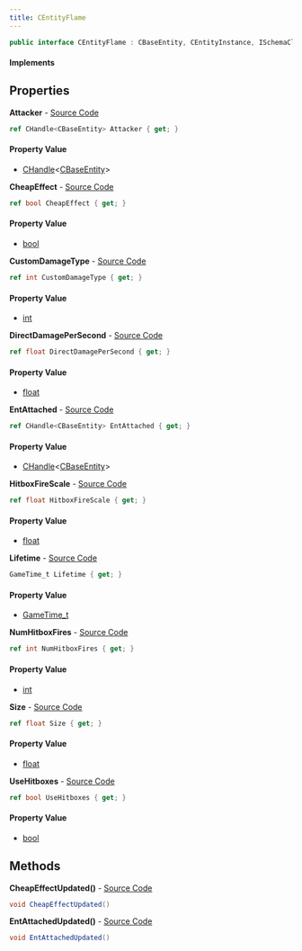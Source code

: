 ```yaml
---
title: CEntityFlame
---
```


```csharp
public interface CEntityFlame : CBaseEntity, CEntityInstance, ISchemaClass<CEntityInstance>, ISchemaClass<CBaseEntity>, ISchemaClass<CEntityFlame>, ISchemaField, ISchemaClass, INativeHandle
```

#### Implements

## Properties

**Attacker** - [Source Code](https://github.com/swiftly-solution/swiftlys2/blob/main/managed/src/SwiftlyS2.Generated/Schemas/Interfaces/CEntityFlame.cs#L30)

```csharp
ref CHandle<CBaseEntity> Attacker { get; }
```

#### Property Value

- [CHandle](/docs/api/shared/natives/chandle-1)<[CBaseEntity](/docs/api/shared/schemadefinitions/cbaseentity)>

**CheapEffect** - [Source Code](https://github.com/swiftly-solution/swiftlys2/blob/main/managed/src/SwiftlyS2.Generated/Schemas/Interfaces/CEntityFlame.cs#L18)

```csharp
ref bool CheapEffect { get; }
```

#### Property Value

- [bool](https://learn.microsoft.com/dotnet/api/system.boolean)

**CustomDamageType** - [Source Code](https://github.com/swiftly-solution/swiftlys2/blob/main/managed/src/SwiftlyS2.Generated/Schemas/Interfaces/CEntityFlame.cs#L34)

```csharp
ref int CustomDamageType { get; }
```

#### Property Value

- [int](https://learn.microsoft.com/dotnet/api/system.int32)

**DirectDamagePerSecond** - [Source Code](https://github.com/swiftly-solution/swiftlys2/blob/main/managed/src/SwiftlyS2.Generated/Schemas/Interfaces/CEntityFlame.cs#L32)

```csharp
ref float DirectDamagePerSecond { get; }
```

#### Property Value

- [float](https://learn.microsoft.com/dotnet/api/system.single)

**EntAttached** - [Source Code](https://github.com/swiftly-solution/swiftlys2/blob/main/managed/src/SwiftlyS2.Generated/Schemas/Interfaces/CEntityFlame.cs#L16)

```csharp
ref CHandle<CBaseEntity> EntAttached { get; }
```

#### Property Value

- [CHandle](/docs/api/shared/natives/chandle-1)<[CBaseEntity](/docs/api/shared/schemadefinitions/cbaseentity)>

**HitboxFireScale** - [Source Code](https://github.com/swiftly-solution/swiftlys2/blob/main/managed/src/SwiftlyS2.Generated/Schemas/Interfaces/CEntityFlame.cs#L26)

```csharp
ref float HitboxFireScale { get; }
```

#### Property Value

- [float](https://learn.microsoft.com/dotnet/api/system.single)

**Lifetime** - [Source Code](https://github.com/swiftly-solution/swiftlys2/blob/main/managed/src/SwiftlyS2.Generated/Schemas/Interfaces/CEntityFlame.cs#L28)

```csharp
GameTime_t Lifetime { get; }
```

#### Property Value

- [GameTime_t](/docs/api/shared/schemadefinitions/gametime_t)

**NumHitboxFires** - [Source Code](https://github.com/swiftly-solution/swiftlys2/blob/main/managed/src/SwiftlyS2.Generated/Schemas/Interfaces/CEntityFlame.cs#L24)

```csharp
ref int NumHitboxFires { get; }
```

#### Property Value

- [int](https://learn.microsoft.com/dotnet/api/system.int32)

**Size** - [Source Code](https://github.com/swiftly-solution/swiftlys2/blob/main/managed/src/SwiftlyS2.Generated/Schemas/Interfaces/CEntityFlame.cs#L20)

```csharp
ref float Size { get; }
```

#### Property Value

- [float](https://learn.microsoft.com/dotnet/api/system.single)

**UseHitboxes** - [Source Code](https://github.com/swiftly-solution/swiftlys2/blob/main/managed/src/SwiftlyS2.Generated/Schemas/Interfaces/CEntityFlame.cs#L22)

```csharp
ref bool UseHitboxes { get; }
```

#### Property Value

- [bool](https://learn.microsoft.com/dotnet/api/system.boolean)

## Methods

**CheapEffectUpdated()** - [Source Code](https://github.com/swiftly-solution/swiftlys2/blob/main/managed/src/SwiftlyS2.Generated/Schemas/Interfaces/CEntityFlame.cs#L37)

```csharp
void CheapEffectUpdated()
```

**EntAttachedUpdated()** - [Source Code](https://github.com/swiftly-solution/swiftlys2/blob/main/managed/src/SwiftlyS2.Generated/Schemas/Interfaces/CEntityFlame.cs#L36)

```csharp
void EntAttachedUpdated()
```


